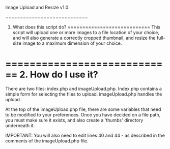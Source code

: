 Image Upload and Resize v1.0

============================
1. What does this script do?
============================
This script will upload one or more images to a file location of your choice,
and will also generate a correctly cropped thumbnail, and resize the full-size
image to a maximum dimension of your choice.

============================
2. How do I use it?
============================
There are two files: index.php and imageUpload.php. Index.php contains a simple
form for selecting the files to upload. imageUpload.php handles the upload.

At the top of the imageUpload.php file, there are some variables that need to be
modified to your preferences. Once you have decided on a file path, you must
make sure it exists, and also create a 'thumbs' directory underneath it.

IMPORTANT: You will also need to edit lines 40 and 44 - as described in the
comments of the imageUpload.php file.
